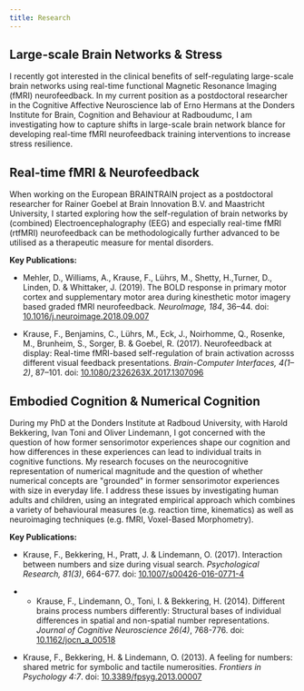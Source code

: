 ```yaml
---
title: Research
---
```


## Large-scale Brain Networks & Stress
I recently got interested in the clinical benefits of self-regulating
large-scale brain networks using real-time functional Magnetic Resonance
Imaging (fMRI) neurofeedback. In my current position as a postdoctoral
researcher in the Cognitive Affective Neuroscience lab of Erno Hermans at
the Donders Institute for Brain, Cognition and Behaviour at Radboudumc,
I am investigating how to capture shifts in large-scale brain network
blance for developing real-time fMRI neurofeedback training interventions
to increase stress resilience.

## Real-time fMRI & Neurofeedback
When working on the European BRAINTRAIN project as a postdoctoral researcher
for Rainer Goebel at Brain Innovation B.V. and Maastricht University, I
started exploring how the self-regulation of brain networks by (combined)
Electroencephalography (EEG) and especially real-time fMRI (rtfMRI)
neurofeedback can be methodologically further advanced to be utilised as a
therapeutic measure for mental disorders.

**Key Publications:**

* Mehler, D., Williams, A., Krause, F., Lührs, M., Shetty, H.,Turner, D.,
Linden, D. & Whittaker, J. (2019). The BOLD response in primary motor cortex
and supplementary motor area during kinesthetic motor imagery based graded
fMRI neurofeedback. _NeuroImage, 184_, 36–44.
doi: [10.1016/j.neuroimage.2018.09.007](https://doi.org/10.1016/j.neuroimage.2018.09.007)

* Krause, F., Benjamins, C., Lührs, M., Eck, J., Noirhomme, Q., Rosenke,
M., Brunheim, S., Sorger, B. & Goebel, R. (2017). Neurofeedback at display:
Real-time fMRI-based self-regulation of brain activation acrosss different
visual feedback presentations. _Brain-Computer Interfaces, 4(1–2)_, 87–101.
doi: [10.1080/2326263X.2017.1307096](https://doi.org/10.1080/2326263X.2017.1307096)

## Embodied Cognition & Numerical Cognition
During my PhD at the Donders Institute at Radboud University,
with Harold Bekkering, Ivan Toni and Oliver Lindemann,
I got concerned with the question of how former
sensorimotor experiences shape our cognition and how differences in these
experiences can lead to individual traits in cognitive functions. My research
focuses on the neurocognitive representation of numerical magnitude
and the question of whether numerical concepts are "grounded" in former
sensorimotor experiences with size in everyday life. I address these issues by
investigating human adults and children, using an integrated empirical approach
which combines a variety of behavioural measures (e.g. reaction time,
kinematics) as well as neuroimaging techniques (e.g. fMRI, Voxel-Based
Morphometry).

**Key Publications:**

* Krause, F., Bekkering, H., Pratt, J. & Lindemann, O. (2017). Interaction
between numbers and size during visual search. _Psychological Research,
81(3)_, 664-677.
doi: [10.1007/s00426-016-0771-4](https://doi.org/10.1007/s00426-016-0771-4)

* * Krause, F., Lindemann, O., Toni, I. & Bekkering, H. (2014). Different
brains process numbers differently: Structural bases of individual
differences in spatial and non-spatial number representations. _Journal of
Cognitive Neuroscience 26(4)_, 768-776.
doi: [10.1162/jocn_a_00518](https://doi.org/10.1162/jocn_a_00518)

* Krause, F., Bekkering, H. & Lindemann, O. (2013). A feeling for numbers:
shared metric for symbolic and tactile numerosities. _Frontiers in Psychology
4:7_.
doi: [10.3389/fpsyg.2013.00007](https://doi.org/10.3389/fpsyg.2013.00007)

